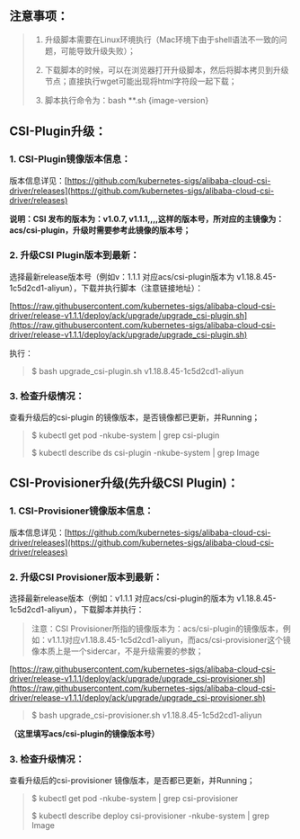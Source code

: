 ## 注意事项：

> 1. 升级脚本需要在Linux环境执行（Mac环境下由于shell语法不一致的问题，可能导致升级失败）；
>
> 2. 下载脚本的时候，可以在浏览器打开升级脚本，然后将脚本拷贝到升级节点；直接执行wget可能出现将html字符段一起下载；
>
> 3. 脚本执行命令为：bash **.sh {image-version}

## CSI-Plugin升级：

### 1. CSI-Plugin镜像版本信息：

版本信息详见：[https://github.com/kubernetes-sigs/alibaba-cloud-csi-driver/releases](https://github.com/kubernetes-sigs/alibaba-cloud-csi-driver/releases)

**说明：CSI 发布的版本为：v1.0.7, v1.1.1,,,,这样的版本号，所对应的主镜像为：acs/csi-plugin，升级时需要参考此镜像的版本号；**

### 2. 升级CSI Plugin版本到最新：

选择最新release版本号（例如v：1.1.1 对应acs/csi-plugin版本为 v1.18.8.45-1c5d2cd1-aliyun），下载并执行脚本（注意链接地址）：

[https://raw.githubusercontent.com/kubernetes-sigs/alibaba-cloud-csi-driver/release-v1.1.1/deploy/ack/upgrade/upgrade_csi-plugin.sh](https://raw.githubusercontent.com/kubernetes-sigs/alibaba-cloud-csi-driver/release-v1.1.1/deploy/ack/upgrade/upgrade_csi-plugin.sh)

执行：
>$ bash upgrade_csi-plugin.sh v1.18.8.45-1c5d2cd1-aliyun

### 3. 检查升级情况：

查看升级后的csi-plugin 的镜像版本，是否镜像都已更新，并Running；
> $ kubectl get pod -nkube-system | grep csi-plugin
>
> $ kubectl describe ds csi-plugin -nkube-system | grep Image


## CSI-Provisioner升级(先升级CSI Plugin)：

### 1. CSI-Provisioner镜像版本信息：
版本信息详见：[https://github.com/kubernetes-sigs/alibaba-cloud-csi-driver/releases](https://github.com/kubernetes-sigs/alibaba-cloud-csi-driver/releases)

### 2. 升级CSI Provisioner版本到最新：
选择最新release版本（例如：v1.1.1 对应acs/csi-plugin的版本为 v1.18.8.45-1c5d2cd1-aliyun），下载脚本并执行：

> 注意：CSI Provisioner所指的镜像版本为：acs/csi-plugin的镜像版本，例如：v1.1.1对应v1.18.8.45-1c5d2cd1-aliyun，而acs/csi-provisioner这个镜像本质上是一个sidercar，不是升级需要的参数；

[https://raw.githubusercontent.com/kubernetes-sigs/alibaba-cloud-csi-driver/release-v1.1.1/deploy/ack/upgrade/upgrade_csi-provisioner.sh](https://raw.githubusercontent.com/kubernetes-sigs/alibaba-cloud-csi-driver/release-v1.1.1/deploy/ack/upgrade/upgrade_csi-provisioner.sh)

> $ bash upgrade_csi-provisioner.sh v1.18.8.45-1c5d2cd1-aliyun

**（这里填写acs/csi-plugin的镜像版本号）**

### 3. 检查升级情况：
查看升级后的csi-provisioner 镜像版本，是否都已更新，并Running；

> $ kubectl get pod -nkube-system | grep csi-provisioner
>
> $ kubectl describe deploy csi-provisioner -nkube-system | grep Image
